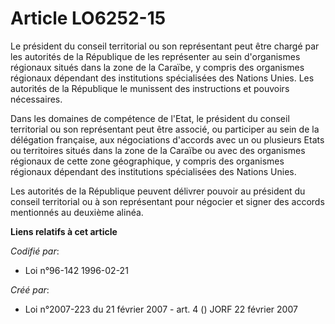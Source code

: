 # Article LO6252-15

Le président du conseil territorial ou son représentant peut être chargé par les autorités de la République de les
représenter au sein d'organismes régionaux situés dans la zone de la Caraïbe, y compris des organismes régionaux dépendant
des institutions spécialisées des Nations Unies. Les autorités de la République le munissent des instructions et pouvoirs
nécessaires.

Dans les domaines de compétence de l'Etat, le président du conseil territorial ou son représentant peut être associé, ou
participer au sein de la délégation française, aux négociations d'accords avec un ou plusieurs Etats ou territoires situés
dans la zone de la Caraïbe ou avec des organismes régionaux de cette zone géographique, y compris des organismes régionaux
dépendant des institutions spécialisées des Nations Unies.

Les autorités de la République peuvent délivrer pouvoir au président du conseil territorial ou à son représentant pour
négocier et signer des accords mentionnés au deuxième alinéa.

**Liens relatifs à cet article**

_Codifié par_:

  - Loi n°96-142 1996-02-21

_Créé par_:

  - Loi n°2007-223 du 21 février 2007 - art. 4 () JORF 22 février 2007
